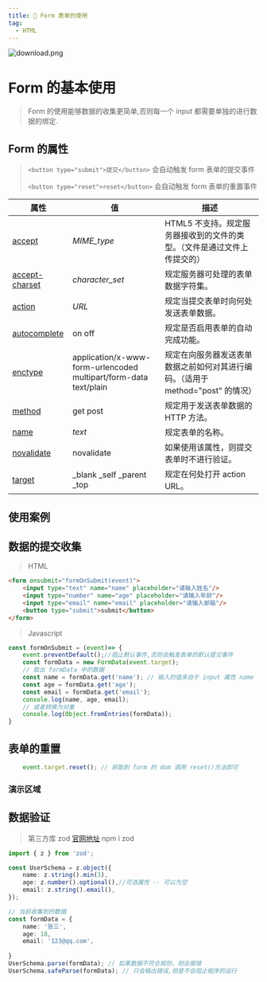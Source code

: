 ```yaml
---
title: 🫠 Form 表单的使用
tag:
  - HTML
---
```


![download.png](https://www.z4a.net/images/2023/10/24/download.png)
# Form 的基本使用
> Form 的使用能够数据的收集更简单,否则每一个 input 都需要单独的进行数据的绑定.
## Form 的属性
> `<button type="submit">提交</button>` 会自动触发 form 表单的提交事件
> 
>  `<button type="reset">reset</button>` 会自动触发 form 表单的重置事件

|属性|值|描述|
|-|-|-|
|[accept](https://www.runoob.com/tags/att-form-accept.html)|*MIME_type*|HTML5 不支持。规定服务器接收到的文件的类型。（文件是通过文件上传提交的）|
|[accept-charset](https://www.runoob.com/tags/att-form-accept-charset.html)|*character_set*|规定服务器可处理的表单数据字符集。|
|[action](https://www.runoob.com/tags/att-form-action.html)|*URL*|规定当提交表单时向何处发送表单数据。|
|[autocomplete](https://www.runoob.com/tags/att-form-autocomplete.html)|on off|规定是否启用表单的自动完成功能。|
|[enctype](https://www.runoob.com/tags/att-form-enctype.html)|application/x-www-form-urlencoded multipart/form-data text/plain|规定在向服务器发送表单数据之前如何对其进行编码。（适用于 method="post" 的情况）|
|[method](https://www.runoob.com/tags/att-form-method.html)|get post|规定用于发送表单数据的 HTTP 方法。|
|[name](https://www.runoob.com/tags/att-form-name.html)|*text*|规定表单的名称。|
|[novalidate](https://www.runoob.com/tags/att-form-novalidate.html)|novalidate|如果使用该属性，则提交表单时不进行验证。|
|[target](https://www.runoob.com/tags/att-form-target.html)|_blank _self _parent _top|规定在何处打开 action URL。|


## 使用案例
## 数据的提交收集
> HTML
```html
<form onsubmit="formOnSubmit(event)">
    <input type="text" name="name" placeholder="请输入姓名"/>
    <input type="number" name="age" placeholder="请输入年龄"/>
    <input type="email" name="email" placeholder="请输入邮箱"/>
    <button type="submit">submit</button>
</form>
```
>Javascript
```javascript
const formOnSubmit = (event)=> {
    event.preventDefault();//阻止默认事件,否则会触发表单的默认提交事件
    const formData = new FormData(event.target);
    // 取出 formData 中的数据
    const name = formData.get('name'); // 输入的值来自于 input 属性 name
    const age = formData.get('age');
    const email = formData.get('email');
    console.log(name, age, email);
    // 或者转换为对象
    console.log(Object.fromEntries(formData));
}
```
## 表单的重置
```javascript
    event.target.reset(); // 获取到 form 的 dom 调用 reset()方法即可
```
### 演示区域

<FormDemo/>


## 数据验证
> 第三方库 zod 
> [官网地址](https://www.npmjs.com/package/zod)
> npm i zod

```typescript
import { z } from 'zod';

const UserSchema = z.object({
    name: z.string().min(3),
    age: z.number().optional(),//可选属性 -- 可以为空
    email: z.string().email(),
});

// 当前收集到的数据
const formData = {
    name: '张三',
    age: 18,
    email: '123@qq.com',
    
}
UserSchema.parse(formData); // 如果数据不符合规则，则会报错
UserSchema.safeParse(formData); // 只会输出错误,但是不会阻止程序的运行
```


<script setup lang="ts">
import FormDemo from './components/FormDemo.vue';
</script>

